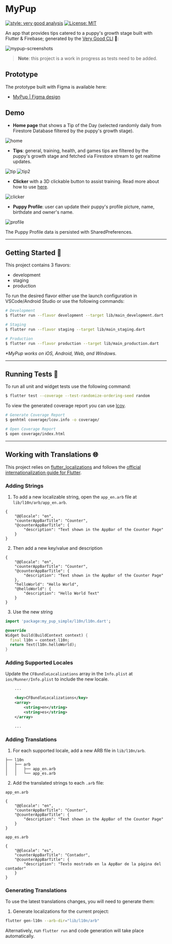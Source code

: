 # MyPup

[![style: very good analysis][very_good_analysis_badge]][very_good_analysis_link]
[![License: MIT][license_badge]][license_link]

An app that provides tips catered to a puppy's growth stage built with Flutter & Firebase; generated by the [Very Good CLI][very_good_cli_link] 🤖:

![mypup-screenshots](https://github.com/thywang/mypup/assets/88808428/58ec7f27-9fb6-40d1-bb93-14d92f1ea9ed)

> **Note**: this project is a work in progress as tests need to be added.

## Prototype

The prototype built with Figma is available here:

- [MyPup | Figma design](https://www.figma.com/file/o4OCyXPchTgcYt75JpGRvy/MyPup?type=design&node-id=1%3A11&mode=design&t=HeFlKyziI33hFHNV-1
)

## Demo

- **Home page** that shows a Tip of the Day (selected randomly daily from Firestore Database filtered by the puppy's growth stage).

![home](https://github.com/thywang/mypup/assets/88808428/b8ad5f51-6316-4170-961a-7843454da8b7)

- **Tips**: general, training, health, and games tips are filtered by the puppy's growth stage and fetched via Firestore stream to get realtime updates.

![tip](https://github.com/thywang/mypup/assets/88808428/13f37660-5b88-47ba-a1af-3a03371e3aed) ![tip2](https://github.com/thywang/mypup/assets/88808428/ea060a89-b852-4fb7-b069-eb0d1eadae51)

- **Clicker** with a 3D clickable button to assist training. Read more about how to use [here](https://www.akc.org/expert-advice/training/clicker-training-your-dog-mark-and-reward/).

![clicker](https://github.com/thywang/mypup/assets/88808428/a4575121-29b4-418e-95c4-13206354e629)

- **Puppy Profile**: user can update their puppy's profile picture, name, birthdate and owner's name.
  
![profile](https://github.com/thywang/mypup/assets/88808428/41c10884-b155-45af-877d-ff09f3fdccb6)

The Puppy Profile data is persisted with SharedPreferences.

---

## Getting Started 🚀

This project contains 3 flavors:

- development
- staging
- production

To run the desired flavor either use the launch configuration in VSCode/Android Studio or use the following commands:

```sh
# Development
$ flutter run --flavor development --target lib/main_development.dart

# Staging
$ flutter run --flavor staging --target lib/main_staging.dart

# Production
$ flutter run --flavor production --target lib/main_production.dart
```

_\*MyPup works on iOS, Android, Web, and Windows._

---

## Running Tests 🧪

To run all unit and widget tests use the following command:

```sh
$ flutter test --coverage --test-randomize-ordering-seed random
```

To view the generated coverage report you can use [lcov](https://github.com/linux-test-project/lcov).

```sh
# Generate Coverage Report
$ genhtml coverage/lcov.info -o coverage/

# Open Coverage Report
$ open coverage/index.html
```

---

## Working with Translations 🌐

This project relies on [flutter_localizations][flutter_localizations_link] and follows the [official internationalization guide for Flutter][internationalization_link].

### Adding Strings

1. To add a new localizable string, open the `app_en.arb` file at `lib/l10n/arb/app_en.arb`.

```arb
{
    "@@locale": "en",
    "counterAppBarTitle": "Counter",
    "@counterAppBarTitle": {
        "description": "Text shown in the AppBar of the Counter Page"
    }
}
```

2. Then add a new key/value and description

```arb
{
    "@@locale": "en",
    "counterAppBarTitle": "Counter",
    "@counterAppBarTitle": {
        "description": "Text shown in the AppBar of the Counter Page"
    },
    "helloWorld": "Hello World",
    "@helloWorld": {
        "description": "Hello World Text"
    }
}
```

3. Use the new string

```dart
import 'package:my_pup_simple/l10n/l10n.dart';

@override
Widget build(BuildContext context) {
  final l10n = context.l10n;
  return Text(l10n.helloWorld);
}
```

### Adding Supported Locales

Update the `CFBundleLocalizations` array in the `Info.plist` at `ios/Runner/Info.plist` to include the new locale.

```xml
    ...

    <key>CFBundleLocalizations</key>
	<array>
		<string>en</string>
		<string>es</string>
	</array>

    ...
```

### Adding Translations

1. For each supported locale, add a new ARB file in `lib/l10n/arb`.

```
├── l10n
│   ├── arb
│   │   ├── app_en.arb
│   │   └── app_es.arb
```

2. Add the translated strings to each `.arb` file:

`app_en.arb`

```arb
{
    "@@locale": "en",
    "counterAppBarTitle": "Counter",
    "@counterAppBarTitle": {
        "description": "Text shown in the AppBar of the Counter Page"
    }
}
```

`app_es.arb`

```arb
{
    "@@locale": "es",
    "counterAppBarTitle": "Contador",
    "@counterAppBarTitle": {
        "description": "Texto mostrado en la AppBar de la página del contador"
    }
}
```

### Generating Translations

To use the latest translations changes, you will need to generate them:

1. Generate localizations for the current project:

```sh
flutter gen-l10n --arb-dir="lib/l10n/arb"
```

Alternatively, run `flutter run` and code generation will take place automatically.

[coverage_badge]: coverage_badge.svg
[flutter_localizations_link]: https://api.flutter.dev/flutter/flutter_localizations/flutter_localizations-library.html
[internationalization_link]: https://flutter.dev/docs/development/accessibility-and-localization/internationalization
[license_badge]: https://img.shields.io/badge/license-MIT-blue.svg
[license_link]: https://opensource.org/licenses/MIT
[very_good_analysis_badge]: https://img.shields.io/badge/style-very_good_analysis-B22C89.svg
[very_good_analysis_link]: https://pub.dev/packages/very_good_analysis
[very_good_cli_link]: https://github.com/VeryGoodOpenSource/very_good_cli
